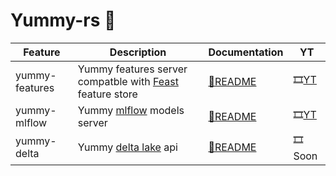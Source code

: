 # Yummy-rs 🦀

| Feature        | Description                                                                           | Documentation                  | YT
| -------------- | ------------------------------------------------------------------------------------- | ------------------------------ | --------------
| yummy-features | Yummy features server compatble with [Feast](https://docs.feast.dev/) feature store   | [📄README](yummy-features)     | 🎞[YT](https://www.youtube.com/watch?v=lXCJLc3hWgY)
| yummy-mlflow   | Yummy [mlflow](https://www.mlflow.org/) models server                                 | [📄README](yummy-mlflow)       | 🎞[YT](https://www.youtube.com/~?v=lXCJLc3hWgY)
| yummy-delta    | Yummy [delta lake](https://delta.io/) api                                             | [📄README](yummy-delta)        | 🎞Soon
